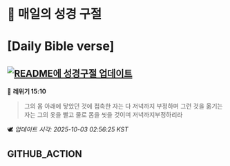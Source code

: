 # 🙏 매일의 성경 구절
# [Daily Bible verse]
## [![README에 성경구절 업데이트](https://github.com/DONGSUKA/first_test/actions/workflows/update-readme-bible.yml/badge.svg)](https://github.com/DONGSUKA/first_test/actions/workflows/update-readme-bible.yml)
<!-- START_BIBLE_VERSE -->
📖 **레위기 15:10**
> 그의 몸 아래에 닿았던 것에 접촉한 자는 다 저녁까지 부정하며 그런 것을 옮기는 자는 그의 옷을 빨고 물로 몸을 씻을 것이며 저녁까지부정하리라

🕊️ _업데이트 시각: 2025-10-03 02:56:25 KST_
  <!-- END_BIBLE_VERSE -->
## GITHUB_ACTION
